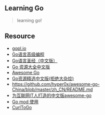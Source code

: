 Learning Go
------

>   learning go!

## Resource

- [gopl.io](http://www.gopl.io/)
- [Go语言高级编程](https://chai2010.cn/advanced-go-programming-book/)
- [Go语言圣经（中文版）](https://books.studygolang.com/gopl-zh/)
- [Go 资源大全中文版](https://github.com/jobbole/awesome-go-cn)
- [Awesome Go](https://github.com/avelino/awesome-go)
- [Go资源精选中文版(拒绝大杂烩)](https://github.com/chai2010/awesome-go-zh)
- https://github.com/hyper0x/awesome-go-China/blob/master/zh_CN/README.md
- [为互联网IT人打造的中文版awesome-go](https://github.com/hackstoic/golang-open-source-projects)
- [Go mod 使用](https://juejin.im/post/5c8e503a6fb9a070d878184a)
- [CurlToGo](https://curl.trillworks.com/#go)
